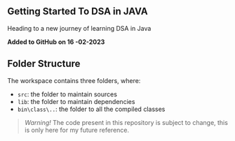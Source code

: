 ## Getting Started To DSA in JAVA

Heading to a new journey of learning DSA in Java

**Added to GitHub on 16 -02-2023**

## Folder Structure

The workspace contains three folders, where:

- `src`: the folder to maintain sources
- `lib`: the folder to maintain dependencies
- `bin\class\..`: the folder to all the compiled classes 

> *Warning!* The code present in this repository is subject to change, this is only here for my future reference.